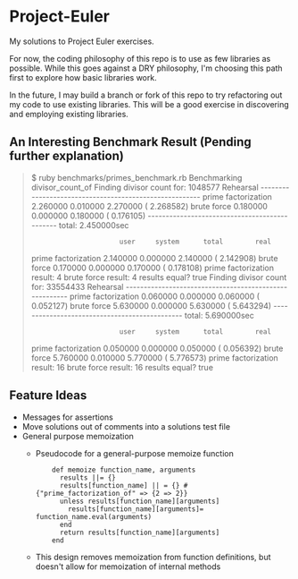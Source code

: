 Project-Euler
=============

My solutions to Project Euler exercises.

For now, the coding philosophy of this repo is to use as few libraries as
possible.  While this goes against a DRY philosophy, I'm choosing this path
first to explore how basic libraries work.

In the future, I may build a branch or fork of this repo to try refactoring out
my code to use existing libraries.  This will be a good exercise in discovering
and employing existing libraries.


## An Interesting Benchmark Result (Pending further explanation)

> $ ruby benchmarks/primes_benchmark.rb
> Benchmarking divisor_count_of
> Finding divisor count for:
> 1048577
> Rehearsal -------------------------------------------------------
> prime factorization   2.260000   0.010000   2.270000 (  2.268582)
> brute force           0.180000   0.000000   0.180000 (  0.176105)
> ---------------------------------------------- total: 2.450000sec
>
>                           user     system      total        real
> prime factorization   2.140000   0.000000   2.140000 (  2.142908)
> brute force           0.170000   0.000000   0.170000 (  0.178108)
> prime factorization result: 4
> brute force result: 4
> results equal?
> true
> Finding divisor count for:
> 33554433
> Rehearsal -------------------------------------------------------
> prime factorization   0.060000   0.000000   0.060000 (  0.052127)
> brute force           5.630000   0.000000   5.630000 (  5.643294)
> ---------------------------------------------- total: 5.690000sec
>
>                           user     system      total        real
> prime factorization   0.050000   0.000000   0.050000 (  0.056392)
> brute force           5.760000   0.010000   5.770000 (  5.776573)
> prime factorization result: 16
> brute force result: 16
> results equal?
> true

## Feature Ideas

- Messages for assertions
- Move solutions out of comments into a solutions test file
- General purpose memoization
  - Pseudocode for a general-purpose memoize function

            def memoize function_name, arguments
              results ||= {}
              results[function_name] || = {} # {"prime_factorization_of" => {2 => 2}}
              unless results[function_name][arguments]
                results[function_name][arguments]= function_name.eval(arguments)
              end
              return results[function_name][arguments]
            end
    
  - This design removes memoization from function definitions, but doesn't
  allow for memoization of internal methods
